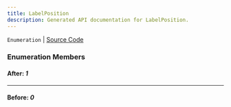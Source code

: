```yaml
---
title: LabelPosition
description: Generated API documentation for LabelPosition.
---
```


`Enumeration` | [Source Code](https://github.com/mrCamelCode/jtjs-react/blob/0e141e63e22c212c71ce52ba40f0472cc9028516/lib/types/labelled.props.ts#L4)

### Enumeration Members

#### After: _1_

---

#### Before: _0_